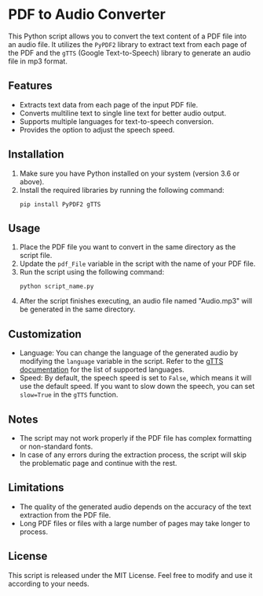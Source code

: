 # PDF to Audio Converter

This Python script allows you to convert the text content of a PDF file into an audio file. It utilizes the `PyPDF2` library to extract text from each page of the PDF and the `gTTS` (Google Text-to-Speech) library to generate an audio file in mp3 format.

## Features
- Extracts text data from each page of the input PDF file.
- Converts multiline text to single line text for better audio output.
- Supports multiple languages for text-to-speech conversion.
- Provides the option to adjust the speech speed.

## Installation
1. Make sure you have Python installed on your system (version 3.6 or above).
2. Install the required libraries by running the following command:
   ```
   pip install PyPDF2 gTTS
   ```

## Usage
1. Place the PDF file you want to convert in the same directory as the script file.
2. Update the `pdf_File` variable in the script with the name of your PDF file.
3. Run the script using the following command:
   ```
   python script_name.py
   ```
4. After the script finishes executing, an audio file named "Audio.mp3" will be generated in the same directory.

## Customization
- Language: You can change the language of the generated audio by modifying the `language` variable in the script. Refer to the [gTTS documentation](https://gtts.readthedocs.io/en/latest/) for the list of supported languages.
- Speed: By default, the speech speed is set to `False`, which means it will use the default speed. If you want to slow down the speech, you can set `slow=True` in the `gTTS` function.

## Notes
- The script may not work properly if the PDF file has complex formatting or non-standard fonts.
- In case of any errors during the extraction process, the script will skip the problematic page and continue with the rest.

## Limitations
- The quality of the generated audio depends on the accuracy of the text extraction from the PDF file.
- Long PDF files or files with a large number of pages may take longer to process.

## License
This script is released under the MIT License. Feel free to modify and use it according to your needs.
